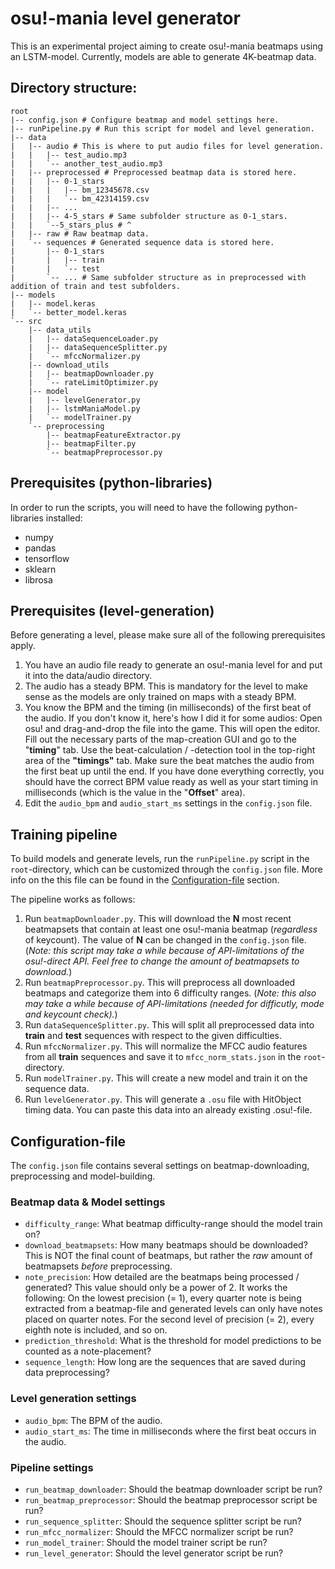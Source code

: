# osu!-mania level generator
This is an experimental project aiming to create osu!-mania beatmaps using an LSTM-model. Currently, models are able to generate 4K-beatmap data.

## Directory structure:
```
root
|-- config.json # Configure beatmap and model settings here.
|-- runPipeline.py # Run this script for model and level generation.
|-- data
|   |-- audio # This is where to put audio files for level generation.
|   |   |-- test_audio.mp3
|   |   `-- another_test_audio.mp3
|   |-- preprocessed # Preprocessed beatmap data is stored here.
|   |   |-- 0-1_stars
|   |   |   |-- bm_12345678.csv
|   |   |   `-- bm_42314159.csv
|   |   |-- ...
|   |   |-- 4-5_stars # Same subfolder structure as 0-1_stars.
|   |   `--5_stars_plus # ^
|   |-- raw # Raw beatmap data.
|   `-- sequences # Generated sequence data is stored here.
|       |-- 0-1_stars
|       |   |-- train
|       |   `-- test
|       `-- ... # Same subfolder structure as in preprocessed with addition of train and test subfolders.
|-- models
|   |-- model.keras
|   `-- better_model.keras
`-- src
    |-- data_utils
    |   |-- dataSequenceLoader.py
    |   |-- dataSequenceSplitter.py
    |   `-- mfccNormalizer.py
    |-- download_utils
    |   |-- beatmapDownloader.py
    |   `-- rateLimitOptimizer.py
    |-- model
    |   |-- levelGenerator.py
    |   |-- lstmManiaModel.py
    |   `-- modelTrainer.py
    `-- preprocessing
        |-- beatmapFeatureExtractor.py
        |-- beatmapFilter.py
        `-- beatmapPreprocessor.py
```

## Prerequisites (python-libraries)
In order to run the scripts, you will need to have the following python-libraries installed:
- numpy
- pandas
- tensorflow
- sklearn
- librosa

## Prerequisites (level-generation)
Before generating a level, please make sure all of the following prerequisites apply.
1. You have an audio file ready to generate an osu!-mania level for and put it into the data/audio directory.
2. The audio has a steady BPM. This is mandatory for the level to make sense as the models are only trained on maps with a steady BPM.
3. You know the BPM and the timing (in milliseconds) of the first beat of the audio. If you don't know it, here's how I did it for some audios: Open osu! and drag-and-drop the file into the game. This will open the editor. Fill out the necessary parts of the map-creation GUI and go to the "<b>timing</b>" tab. Use the beat-calculation / -detection tool in the top-right area of the <b>"timings"</b> tab. Make sure the beat matches the audio from the first beat up until the end. If you have done everything correctly, you should have the correct BPM value ready as well as your start timing in milliseconds (which is the value in the "<b>Offset</b>" area).
4. Edit the ```audio_bpm``` and ```audio_start_ms``` settings in the ```config.json``` file.

## Training pipeline
To build models and generate levels, run the ```runPipeline.py``` script in the ```root```-directory, which can be customized through the ```config.json``` file. More info on the this file can be found in the [Configuration-file](#configuration-file) section.

The pipeline works as follows:
1. Run ```beatmapDownloader.py```. This will download the <b>N</b> most recent beatmapsets that contain at least one osu!-mania beatmap (<i>regardless</i> of keycount). The value of <b>N</b> can be changed in the ```config.json``` file. (<i>Note: this script may take a while because of API-limitations of the osu!-direct API. Feel free to change the amount of beatmapsets to download.</i>)
2. Run ```beatmapPreprocessor.py```. This will preprocess all downloaded beatmaps and categorize them into 6 difficulty ranges. (<i>Note: this also may take a while because of API-limitations (needed for difficutly, mode and keycount check).</i>)
3. Run ```dataSequenceSplitter.py```. This will split all preprocessed data into <b>train</b> and <b>test</b> sequences with respect to the given difficulties.
4. Run ```mfccNormalizer.py```. This will normalize the MFCC audio features from all <b>train</b> sequences and save it to ```mfcc_norm_stats.json``` in the ```root```-directory.
5. Run ```modelTrainer.py```. This will create a new model and train it on the sequence data.
6. Run ```levelGenerator.py```. This will generate a ```.osu``` file with HitObject timing data. You can paste this data into an already existing .osu!-file.

## Configuration-file
The ```config.json``` file contains several settings on beatmap-downloading, preprocessing and model-building.

### Beatmap data & Model settings 
- ```difficulty_range```: What beatmap difficulty-range should the model train on?
- ```download_beatmapsets```: How many beatmaps should be downloaded? This is NOT the final count of beatmaps, but rather the <i>raw</i> amount of beatmapsets <i>before</i> preprocessing.
- ```note_precision```: How detailed are the beatmaps being processed / generated? This value should only be a power of 2. It works the following: On the lowest precision (= 1), every quarter note is being extracted from a beatmap-file and generated levels can only have notes placed on quarter notes. For the second level of precision (= 2), every eighth note is included, and so on.
- ```prediction_threshold```: What is the threshold for model predictions to be counted as a note-placement?
- ```sequence_length```: How long are the sequences that are saved during data preprocessing?

### Level generation settings
- ```audio_bpm```: The BPM of the audio.
- ```audio_start_ms```: The time in milliseconds where the first beat occurs in the audio.

### Pipeline settings
- ```run_beatmap_downloader```: Should the beatmap downloader script be run?
- ```run_beatmap_preprocessor```: Should the beatmap preprocessor script be run?
- ```run_sequence_splitter```: Should the sequence splitter script be run?
- ```run_mfcc_normalizer```: Should the MFCC normalizer script be run?
- ```run_model_trainer```: Should the model trainer script be run?
- ```run_level_generator```: Should the level generator script be run?